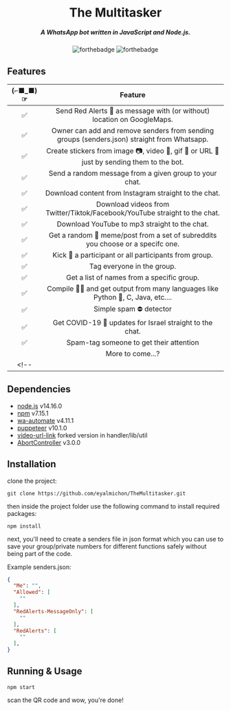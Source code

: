 <div align="center">

# The Multitasker

##### A WhatsApp bot written in JavaScript and Node.js.

![forthebadge](https://img.shields.io/badge/Made%20with-Node.js-8bbf3d)
![forthebadge](https://img.shields.io/badge/version-1.3.1-blueviolet)


</div>


## Features

| (⌐■_■)☞|                Feature           |
| :-----------: | :--------------------------------: |
|       ✅       | Send Red Alerts 🚀 as message with (or without) location on GoogleMaps. |
|       ✅       | Owner can add and remove senders from sending groups (senders.json) straight from Whatsapp.     |
|       ✅       |     Create stickers from image 📷, video 🎥, gif 👾 or URL 🔗 just by sending them to the bot.          |
|       ✅       |     Send a random message from a given group to your chat.          |
|       ✅       |     Download content from Instagram straight to the chat.          |
|       ✅       |     Download videos from Twitter/Tiktok/Facebook/YouTube straight to the chat.          |
|       ✅       |     Download YouTube to mp3 straight to the chat.          |
|       ✅      |     Get a random 🎲 meme/post from a set of subreddits you choose or a specifc one.          |
|       ✅       |     Kick 🦶 a participant or all participants from group.          |
|       ✅       |     Tag everyone in the group.          |
|       ✅      |     Get a list of names from a specific group.          |
|       ✅      |     Compile 👨‍💻 and get output from many languages like Python 🐍, C, Java, etc....          |
|       ✅      |     Simple spam ⛔ detector          |
|       ✅      |     Get COVID-19 🦠 updates for Israel straight to the chat.  |
|       ✅      |          Spam-tag someone to get their attention     |
|              |     More to come...?          |
<!-- |              |      | -->
## Dependencies
- [node.js](https://nodejs.org/en/download/) v14.16.0
- [npm]() v7.15.1
- [wa-automate](https://github.com/open-wa/wa-automate-nodejs) v4.11.1
- [puppeteer](https://github.com/puppeteer/puppeteer#readme) v10.1.0
- [video-url-link](https://github.com/catcto/video-url-link#readme) forked version in handler/lib/util
- [AbortController](https://github.com/mysticatea/abort-controller#readme) v3.0.0

## Installation
clone the project:
```
git clone https://github.com/eyalmichon/TheMultitasker.git
```
then inside the project folder use the following command to install required packages:
```
npm install
```
next, you'll need to create a senders file in json format which you can use to save your group/private numbers for different functions safely without being part of the code.

Example senders.json:
```json
{
  "Me": "",
  "Allowed": [
    ""
  ],
  "RedAlerts-MessageOnly": [
    ""
  ],
  "RedAlerts": [
    ""
  ],
}
```

## Running & Usage

```
npm start
```
scan the QR code and wow, you're done!
